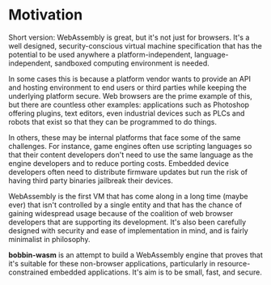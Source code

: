 # Motivation

Short version: WebAssembly is great, but it's not just for browsers. It's a well
designed, security-conscious virtual machine specification that has the potential 
to be used anywhere a platform-independent, language-independent, sandboxed computing 
environment is needed.

In some cases this is because a platform vendor wants to provide an API and hosting
environment to end users or third parties while keeping the underlying platform secure.
Web browsers are the prime example of this, but there are countless other examples:
applications such as Photoshop offering plugins, text editors, even industrial devices
such as PLCs and robots that exist so that they can be programmed to do things.

In others, these may be internal platforms that face some of the same challenges. For
instance, game engines often use scripting languages so that their content developers
don't need to use the same language as the engine developers and to reduce porting costs. 
Embedded device developers often need to distribute firmware updates but run the risk of having third party binaries jailbreak their devices.

WebAssembly is the first VM that has come along in a long time (maybe ever) that isn't 
controlled by a single entity and that has the chance of gaining widespread usage because of the coalition of web browser developers that are supporting its development. It's also been carefully designed with security and ease of implementation in mind, and is fairly minimalist in philosophy.

**bobbin-wasm** is an attempt to build a WebAssembly engine that proves that it's suitable for these non-browser applications, particularly in resource-constrained embedded applications. It's aim is to be small, fast, and secure.